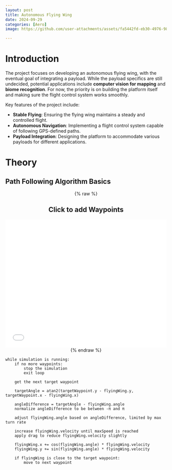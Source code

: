 ```yaml
---
layout: post
title: Autonomous Flying Wing
date: 2024-09-29
categories: [Aero]
image: https://github.com/user-attachments/assets/fa5442fd-eb30-4976-98d5-264942c3b7c3

---
```


# Introduction
The project focuses on developing an autonomous flying wing, with the eventual goal of integrating a payload. While the payload specifics are still undecided, potential applications include **computer vision for mapping** and **biome recognition**. For now, the priority is on building the platform itself and making sure the flight control system works smoothly.

Key features of the project include:

- **Stable Flying**: Ensuring the flying wing maintains a steady and controlled flight.
- **Autonomous Navigation**: Implementing a flight control system capable of following GPS-defined paths.
- **Payload Integration**: Designing the platform to accommodate various payloads for different applications.



# Theory

## Path Following Algorithm Basics

<div style="text-align: center;">
    {% raw %}
    <h2>Click to add Waypoints</h2>
    <iframe src="/assets/gps-path-algorithm.html" width="100%" height="400" frameborder="0"></iframe>
    {% endraw %}
</div>

```
while simulation is running:
    if no more waypoints:
        stop the simulation
        exit loop
    
    get the next target waypoint
    
    targetAngle = atan2(targetWaypoint.y - flyingWing.y, targetWaypoint.x - flyingWing.x)
    
    angleDifference = targetAngle - flyingWing.angle
    normalize angleDifference to be between -π and π
    
    adjust flyingWing.angle based on angleDifference, limited by max turn rate
    
    increase flyingWing.velocity until maxSpeed is reached
    apply drag to reduce flyingWing.velocity slightly
    
    flyingWing.x += cos(flyingWing.angle) * flyingWing.velocity
    flyingWing.y += sin(flyingWing.angle) * flyingWing.velocity
    
    if flyingWing is close to the target waypoint:
        move to next waypoint

```